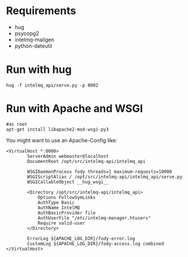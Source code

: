 
# Requirements
 * hug
 * psycopg2
 * intelmq-mailgen
 * python-dateutil


# Run with hug
```
hug -f intelmq_api/serve.py -p 8002
```


# Run with Apache and WSGI



```
#as root
apt-get install libapache2-mod-wsgi-py3
```

You might want to use an Apache-Config like:

```
<VirtualHost *:8000>
        ServerAdmin webmaster@localhost
        DocumentRoot /opt/src/intelmq-api/intelmq_api

        WSGIDaemonProcess fody threads=1 maximum-requests=10000
        WSGIScriptAlias / /opt/src/intelmq-api/intelmq_api/serve.py
        WSGICallableObject __hug_wsgi__

        <Directory /opt/src/intelmq-api/intelmq_api>
            Options FollowSymLinks
            AuthType Basic
            AuthName IntelMQ
            AuthBasicProvider file
            AuthUserFile "/etc/intelmq-manager.htusers"
            Require valid-user
        </Directory>

        ErrorLog ${APACHE_LOG_DIR}/fody-error.log
        CustomLog ${APACHE_LOG_DIR}/fody-access.log combined
</VirtualHost>

```
